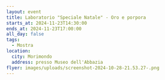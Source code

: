 ```yaml
---
layout: event
title: Laboratorio "Speciale Natale" - Oro e porpora
starts_at: 2024-11-23T14:30:00
ends_at: 2024-11-23T17:00:00
all_day: false
tags:
  - Mostra
location:
  city: Morimondo
  address: presso Museo dell'Abbazia
flyer: images/uploads/screenshot-2024-10-28-21.53.27-.png
---
```

